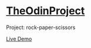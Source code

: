 # [TheOdinProject](https://www.theodinproject.com/)

Project: rock-paper-scissors

[Live Demo](https://alberinea.github.io/rock-paper-scissors/)
